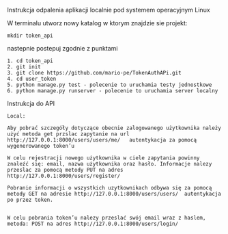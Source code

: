 ﻿Instrukcja odpalenia aplikacji localnie pod systemem operacyjnym Linux

W terminalu utworz nowy katalog w ktorym znajdzie sie projekt:

	mkdir token_api

nastepnie postepuj zgodnie z punktami

	1. cd token_api
	2. git init
	3. git clone https://github.com/mario-pe/TokenAuthAPi.git
	4. cd user_token 
	5. python manage.py test - polecenie to uruchamia testy jednostkowe
	6. python manage.py runserver - polecenie to uruchamia server localny

Instrukcja do API 

	Local:

	Aby pobrać szczegóły dotyczące obecnie zalogowanego użytkownika należy użyć metoda get przslac zapytanie na url  http://127.0.0.1:8000/users/users/me/   autentykacja za pomocą wygenerowanego token’u 
	
	W celu rejestracji nowego użytkownika w ciele zapytania powinny znaleźć się: email, nazwa użytkownika oraz hasło. Informacje nalezy przeslac za pomocą metody PUT na adres http://127.0.0.1:8000/users/register/
	
	Pobranie informacji o wszystkich uzytkownikach odbywa się za pomocą metody GET na adresie http://127.0.0.1:8000/users/users/  autentykacja po przez token.
	 

	W celu pobrania token’u nalezy przeslać swój email wraz z haslem, metoda: POST na adres http://127.0.0.1:8000/users/login/ 
